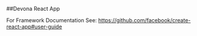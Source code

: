 ##Devona React App

For Framework Documentation See: https://github.com/facebook/create-react-app#user-guide